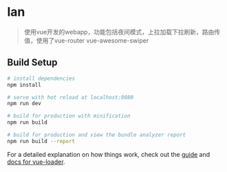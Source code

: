 # lan

> 使用vue开发的webapp，功能包括夜间模式，上拉加载下拉刷新，路由传值，使用了vue-router vue-awesome-swiper


## Build Setup

``` bash
# install dependencies
npm install

# serve with hot reload at localhost:8080
npm run dev

# build for production with minification
npm run build

# build for production and view the bundle analyzer report
npm run build --report
```

For a detailed explanation on how things work, check out the [guide](http://vuejs-templates.github.io/webpack/) and [docs for vue-loader](http://vuejs.github.io/vue-loader).
